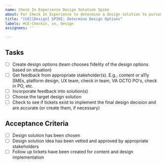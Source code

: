 ```yaml
---
name: Check In Experience Design Solution Spike 
about: For Check In Experience to determine a design solution to pursue
title: "[UX][Design] SPIKE: Determine Design Options"
labels: HCE-Checkin, ux, design
assignees: ''

---
```


## Tasks
- [ ] Create design options (team chooses fidelity of the design options based on situation)
- [ ] Get feedback from appropriate stakeholder(s). E.g., content or a11y SMEs, platform design, UX team, check in team, VA OCTO PO's, check in PO, etc. 
- [ ] Incorporate feedback into solution(s) 
- [ ] Choose the target design solution
- [ ] Check to see if tickets exist to implement the final design decision and are accurate (or create them, if necessary)

## Acceptance Criteria
- [ ] Design solution has been chosen
- [ ] Design solution idea has been vetted and approved by appropriate stakeholders 
- [ ] Follow up tickets have been created for content and design implementation 
